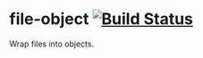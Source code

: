 # file-object [![Build Status](https://secure.travis-ci.org/simonfan/file-object.png?branch=master)](http://travis-ci.org/simonfan/file-object)

Wrap files into objects.
